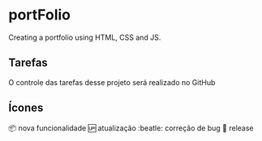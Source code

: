 # portFolio
Creating a portfolio using HTML, CSS and JS.

## Tarefas

O controle das tarefas desse projeto será realizado no GitHub


## Ícones
:package: nova funcionalidade
:up: atualização
:beatle: correção de bug
:checkered_flag: release
